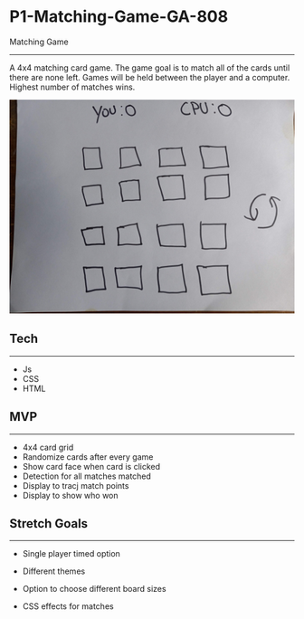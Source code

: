 # P1-Matching-Game-GA-808
 Matching Game
 ___

A 4x4 matching card game. The game goal is to match all of the cards until there are none left. Games will be held between the player and a computer. Highest number of matches wins.

![Wireframe](./Wireframe-matching-game.jpg)

## Tech
___
- Js
- CSS
- HTML

## MVP
___
- 4x4 card grid
- Randomize cards after every game
- Show card face when card is clicked 
- Detection for all matches matched
- Display to tracj match points
- Display to show who won

## Stretch Goals
___
- Single player timed option
- Different themes
- Option to choose different board sizes

- CSS effects for matches

<!-- Potential road blocks

1. Getting the logic together
2. Being aware of syntax errors as to not waste time
3. Making sure the pacing is right to be finished on time -->